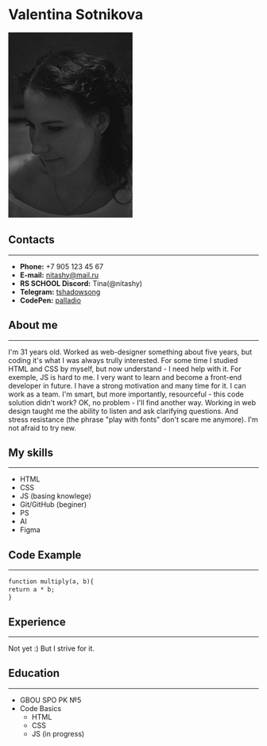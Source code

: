 # **Valentina Sotnikova**

![photo](./images/photo.png "Фото")


## Contacts
******
* **Phone:** +7 905 123 45 67
* **E-mail:** [nitashy@mail.ru](nitashy@mail.ru "Mail")
* **RS SCHOOL Discord:** Tina(@nitashy)
* **Telegram:** [tshadowsong](https://t.me/tshadowsong "Telegram")
* **CodePen:** [palladio](https://codepen.io/palladio/ "CodePen")

## About me
*******
I'm 31 years old. Worked as web-designer something about five years, but coding it's what I was always trully interested. For some time I studied HTML and CSS by myself, but now understand - I need help with it. For exemple, JS is hard to me. I very want to learn and become a front-end developer in future. I have a strong motivation and many time for it. I can work as a team. I'm smart, but more importantly, resourceful - this code solution didn't work? OK, no problem - I'll find another way. Working in web design taught me the ability to listen and ask clarifying questions. And stress resistance (the phrase "play with fonts" don't scare me anymore). I'm not afraid to try new.

## My skills
*******
* HTML
* CSS
* JS (basing knowlege)
* Git/GitHub (beginer)
* PS
* AI
* Figma

## Code Example
*******
```
function multiply(a, b){
return a * b;
}
``` 

## Experience
*******
Not yet :) But I strive for it.

## Education
*******
* GBOU SPO PK №5
* Code Basics
     * HTML
     * CSS
     * JS (in progress)